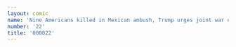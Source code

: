 ```yaml
---
layout: comic
name: 'Nine Americans killed in Mexican ambush, Trump urges joint war on drug cartels'
number: '22'
title: '000022'
---
```



